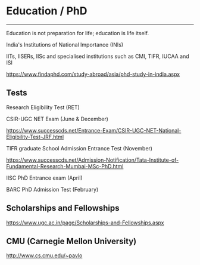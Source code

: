 # Education / PhD

---

Education is not preparation for life; education is life itself.

India's Institutions of National Importance (INIs)

IITs, IISERs, IISc and specialised institutions such as CMI, TIFR, IUCAA and ISI

<https://www.findaphd.com/study-abroad/asia/phd-study-in-india.aspx>

## Tests

Research Eligibility Test (RET)

CSIR-UGC NET Exam (June & December)

<https://www.successcds.net/Entrance-Exam/CSIR-UGC-NET-National-Eligibility-Test-JRF.html>

TIFR graduate School Admission Entrance Test (November)

<https://www.successcds.net/Admission-Notification/Tata-Institute-of-Fundamental-Research-Mumbai-MSc-PhD.html>

IISC PhD Entrance exam (April)

BARC PhD Admission Test (February)

## Scholarships and Fellowships

<https://www.ugc.ac.in/page/Scholarships-and-Fellowships.aspx>

## CMU (Carnegie Mellon University)

<http://www.cs.cmu.edu/~pavlo>
